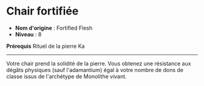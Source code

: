 # Chair fortifiée

 * **Nom d'origine** : Fortified Flesh
 * **Niveau** : 8


<p><span id="ctl00_MainContent_DetailedOutput"><strong>Prérequis</strong> Rituel de la pierre Ka<br></span></p>
<hr>
<p>Votre chair prend la solidité de la pierre. Vous obtenez une résistance aux dégâts physiques (sauf l'adamantium) égal à votre nombre de dons de classe issus de l'archétype de Monolithe vivant.&nbsp;</p>